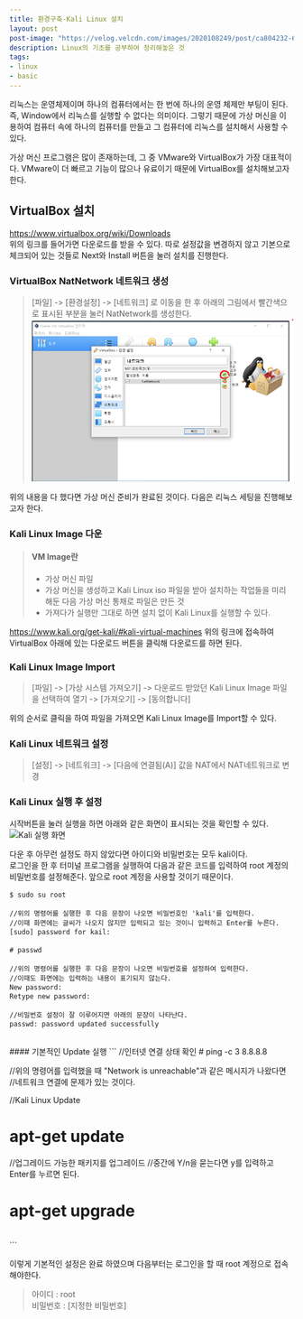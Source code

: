 ```yaml
---
title: 환경구축-Kali Linux 설치
layout: post
post-image: "https://velog.velcdn.com/images/2020108249/post/ca804232-601f-42b0-baf0-2bb7c2213e28/image.png"
description: Linux의 기초를 공부하여 정리해놓은 것
tags:
- linux
- basic
---
```

리눅스는 운영체제이며 하나의 컴퓨터에서는 한 번에 하나의 운영 체제만 부팅이 된다. 
즉, Window에서 리눅스를 실행할 수 없다는 의미이다.
그렇기 때문에 가상 머신을 이용하여 컴퓨터 속에 하나의 컴퓨터를 만들고 그 컴퓨터에 리눅스를 설치해서 사용할 수 있다.

가상 머신 프로그램은 많이 존재하는데, 그 중 VMware와 VirtualBox가 가장 대표적이다. VMware이 더 빠르고 기능이 많으나 유료이기 때문에 VirtualBox를 설치해보고자 한다.

## VirtualBox 설치
<https://www.virtualbox.org/wiki/Downloads> <br>
위의 링크를 들어가면 다운로드를 받을 수 있다.
따로 설정값을 변경하지 않고 기본으로 체크되어 있는 것들로 Next와 Install 버튼을 눌러 설치를 진행한다.
### VirtualBox NatNetwork 네트워크 생성
> [파일] -> [환경설정] -> [네트워크] 로 이동을 한 후 아래의 그림에서 빨간색으로 표시된 부분을 눌러 NatNetwork를 생성한다. <br>
![Network 설정 화면](https://github.com/tnrms08/webdev2022/blob/%2321/img/linux.png?raw=true)

위의 내용을 다 했다면 가상 머신 준비가 완료된 것이다.
다음은 리눅스 세팅을 진행해보고자 한다.

### Kali Linux Image 다운
> #### VM Image란
> - 가상 머신 파일
> - 가상 머신을 생성하고 Kali Linux iso 파일을 받아 설치하는 작업들을 미리 해둔 다음 가상 머신 통채로 파일은 만든 것
> - 가져다가 실행만 그대로 하면 설치 없이 Kali Linux를 실행할 수 있다.

<https://www.kali.org/get-kali/#kali-virtual-machines>
위의 링크에 접속하여 VirtualBox 아래에 있는 다운로드 버튼을 클릭해 다운로드를 하면 된다.

### Kali Linux Image Import
> [파일] -> [가상 시스템 가져오기] -> 다운로드 받았던 Kali Linux Image 파일을 선택하여 열기 -> [가져오기] -> [동의합니다]

위의 순서로 클릭을 하여 파일을 가져오면 Kali Linux Image를 Import할 수 있다.

### Kali Linux 네트워크 설정
> [설정] -> [네트워크] -> [다음에 연결됨(A)] 값을 NAT에서 NAT네트워크로 변경

### Kali Linux 실행 후 설정
시작버튼을 눌러 실행을 하면 아래와 같은 화면이 표시되는 것을 확인할 수 있다. <br>
![Kali 실행 화면](https://velog.velcdn.com/images/2020108249/post/b2eac125-8a29-4206-a56a-61e57b8588a2/image.png)

다운 후 아무런 설정도 하지 않았다면 아이디와 비밀번호는 모두 kali이다. <br>
로그인을 한 후 터미널 프로그램을 실행하여 다음과 같은 코드를 입력하여 root 계정의 비밀번호를 설정해준다. 앞으로 root 계정을 사용할 것이기 때문이다.


```
$ sudo su root

//위의 명령어를 실행한 후 다음 문장이 나오면 비밀번호인 'kali'를 입력한다. 
//이때 화면에는 글씨가 나오지 않지만 입력되고 있는 것이니 입력하고 Enter를 누른다.
[sudo] password for kail: 

# passwd

//위의 명령어를 실행한 후 다음 문장이 나오면 비밀번호를 설정하여 입력한다.
//이때도 화면에는 입력하는 내용이 표기되지 않는다.
New password: 
Retype new password: 

//비밀번호 설정이 잘 이루어지면 아래의 문장이 나타난다.
passwd: password updated successfully
```
<br>
#### 기본적인 Update 실행
```
//인터넷 연결 상태 확인
# ping -c 3 8.8.8.8

//위의 명령어를 입력했을 때 "Network is unreachable"과 같은 메시지가 나왔다면
//네트워크 연결에 문제가 있는 것이다.

//Kali Linux Update
# apt-get update

//업그레이드 가능한 패키지를 업그레이드
//중간에 Y/n을 묻는다면 y를 입력하고 Enter를 누르면 된다.
# apt-get upgrade

<br>
```

이렇게 기본적인 설정은 완료 하였으며 다음부터는 로그인을 할 때 root 계정으로 접속해야한다.
> 아이디 : root <br>
> 비밀번호 : [지정한 비밀번호]